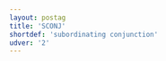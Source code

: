 ```yaml
---
layout: postag
title: 'SCONJ'
shortdef: 'subordinating conjunction'
udver: '2'
---
```

<!-- Interlanguage links updated Čt lis 12 09:42:57 CET 2020 -->
